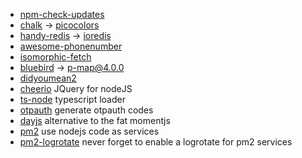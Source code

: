 
- [npm-check-updates](https://www.npmjs.com/package/npm-check-updates)
- [chalk](https://www.npmjs.com/package/chalk) -> [picocolors](https://www.npmjs.com/package/picocolors)
- [handy-redis](https://www.npmjs.com/package/handy-redis) -> [ioredis](https://www.npmjs.com/package/ioredis)
- [awesome-phonenumber](https://www.npmjs.com/package/awesome-phonenumber)
- [isomorphic-fetch](https://www.npmjs.com/package/isomorphic-fetch)
- [bluebird](https://www.npmjs.com/package/bluebird) -> [p-map@4.0.0](https://www.npmjs.com/package/p-map)
- [didyoumean2](https://www.npmjs.com/package/didyoumean2)
- [cheerio](https://www.npmjs.com/package/cheerio) JQuery for nodeJS
- [ts-node](https://www.npmjs.com/package/ts-node) typescript loader
- [otpauth](https://www.npmjs.com/package/otpauth) generate otpauth codes
- [dayjs](https://www.npmjs.com/package/dayjs) alternative to the fat momentjs
- [pm2](https://www.npmjs.com/package/pm2) use nodejs code as services
- [pm2-logrotate](https://www.npmjs.com/package/pm2-logrotate) never forget to enable a logrotate for pm2 services
